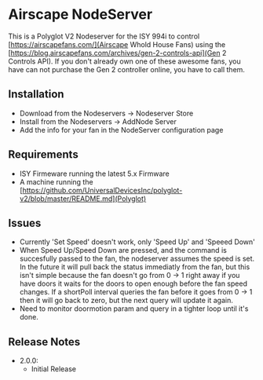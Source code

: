 # Airscape NodeServer

This is a Polyglot V2 Nodeserver for the ISY 994i to control [https://airscapefans.com/](Airscape Whold House Fans) using the [https://blog.airscapefans.com/archives/gen-2-controls-api](Gen 2 Controls API).  If you don't already own one of these awesome fans, you have can not purchase the Gen 2 controller online, you have to call them.

## Installation

- Download from the Nodeservers -> Nodeserver Store
- Install from the Nodeservers -> AddNode Server
- Add the info for your fan in the NodeServer configuration page

## Requirements

- ISY Firmeware running the latest 5.x Firmware
- A machine running the [https://github.com/UniversalDevicesInc/polyglot-v2/blob/master/README.md](Polyglot)

## Issues

- Currently 'Set Speed' doesn't work, only 'Speed Up' and 'Speeed Down'
- When Speed Up/Speed Down are pressed, and the command is succesfully passed to the fan, the nodeserver assumes the speed is set.  In the future it will pull back the status immediatly from the fan, but this isn't simple because the fan doesn't go from 0 -> 1 right away if you have doors it waits for the doors to open enough before the fan speed changes.  If a shortPoll interval queries the fan before it goes from 0 -> 1 then it will go back to zero, but the next query will update it again.
- Need to monitor doormotion param and query in a tighter loop until it's done.

## Release Notes

- 2.0.0:
  - Initial Release
